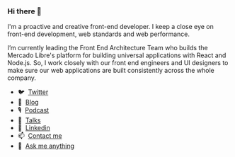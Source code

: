 ### Hi there 👋

I'm a proactive and creative front-end developer. I keep a close eye on front-end development, web standards and web performance.

I’m currently leading the Front End Architecture Team who builds the Mercado Libre's platform for building universal applications with React and Node.js. So, I work closely with our front end engineers and UI designers to make sure our web applications are built consistently across the whole company.

- 🐦 &nbsp;[Twitter](https://twitter.com/pazguille)
- 📝 &nbsp;[Blog](https://blog.pazguille.me/)
- 🎙️ &nbsp;[Podcast](https://anchor.fm/condetodo)
- 📣 &nbsp;[Talks](https://speakerdeck.com/pazguille)
- 💼 &nbsp;[Linkedin](https://www.linkedin.com/in/pazguillermo)
- 📫 &nbsp;[Contact me](mailto:guille87paz@gmail.com)
- 💬 &nbsp;[Ask me anything](https://curiouscat.me/pazguille)

